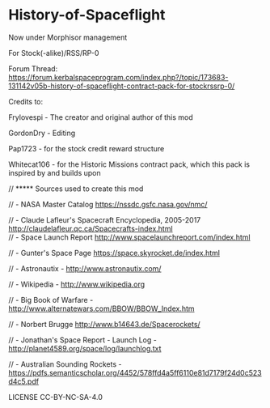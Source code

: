 # History-of-Spaceflight

Now under Morphisor management


For Stock(-alike)/RSS/RP-0

Forum Thread: https://forum.kerbalspaceprogram.com/index.php?/topic/173683-131142v05b-history-of-spaceflight-contract-pack-for-stockrssrp-0/



Credits to:

Frylovespi - The creator and original author of this mod

GordonDry - Editing

Pap1723 - for the stock credit reward structure

Whitecat106 - for the Historic Missions contract pack, which this pack is inspired by and builds upon


// ***** Sources used to create this mod 

// - NASA Master Catalog https://nssdc.gsfc.nasa.gov/nmc/

// - Claude Lafleur's Spacecraft Encyclopedia, 2005-2017 http://claudelafleur.qc.ca/Spacecrafts-index.html							
// - Space Launch Report http://www.spacelaunchreport.com/index.html

// - Gunter's Space Page https://space.skyrocket.de/index.html

// - Astronautix - http://www.astronautix.com/

// - Wikipedia - http://www.wikipedia.org

// - Big Book of Warfare - http://www.alternatewars.com/BBOW/BBOW_Index.htm

// - Norbert Brugge http://www.b14643.de/Spacerockets/

// - Jonathan's Space Report - Launch Log - http://planet4589.org/space/log/launchlog.txt

// - Australian Sounding Rockets -https://pdfs.semanticscholar.org/4452/578ffd4a5ff6110e81d7179f24d0c523d4c5.pdf



LICENSE CC-BY-NC-SA-4.0
